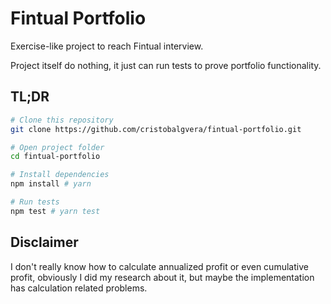 # Fintual Portfolio

Exercise-like project to reach Fintual interview.

Project itself do nothing, it just can run tests to prove portfolio functionality.

## TL;DR

```bash
# Clone this repository
git clone https://github.com/cristobalgvera/fintual-portfolio.git

# Open project folder
cd fintual-portfolio

# Install dependencies
npm install # yarn

# Run tests
npm test # yarn test
```

## Disclaimer

I don't really know how to calculate annualized profit or even cumulative profit,
obviously I did my research about it, but maybe the implementation has calculation
related problems.
